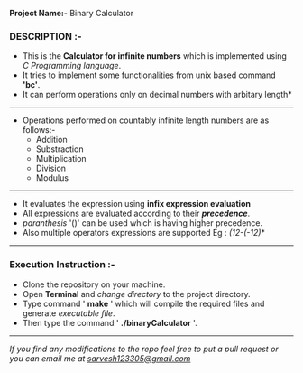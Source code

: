 
**Project Name:-** Binary Calculator

### DESCRIPTION :-  

  * This is the **Calculator for infinite numbers** which is implemented using _C Programming language_.
  * It tries to implement some functionalities from unix based command **'bc'**.
  * It can perform operations only on decimal numbers with arbitary length*
  
  ---
  * Operations performed on countably infinite length numbers are as follows:-
    * Addition
    * Substraction
    * Multiplication
    * Division
    * Modulus  
  ---
  * It evaluates the expression using **infix expression evaluation**
  * All expressions are evaluated according to their **_precedence_**.
  * _paranthesis_ '()' can be used which is having higher precedence.
  * Also multiple operators expressions are supported Eg : _(12-(-12)_*
  
  ---
  
### Execution Instruction :-  

 * Clone the repository on your machine.
 * Open **Terminal** and _change directory_ to the project directory.  
 * Type command ' **make** ' which will compile the required files and generate _executable file_.  
 * Then type the command ' **./binaryCalculator** '. 

  ---
  
  *If you find any modifications to the repo feel free to put a pull request or you can email me at sarvesh123305@gmail.com*
 

